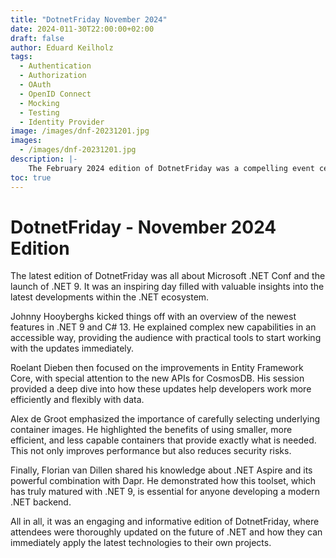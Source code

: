 ```yaml
---
title: "DotnetFriday November 2024"
date: 2024-011-30T22:00:00+02:00
draft: false
author: Eduard Keilholz
tags:
  - Authentication
  - Authorization
  - OAuth
  - OpenID Connect
  - Mocking
  - Testing
  - Identity Provider
image: /images/dnf-20231201.jpg
images:
  - /images/dnf-20231201.jpg
description: |-
    The February 2024 edition of DotnetFriday was a compelling event centered around authentication-themed discussions, featuring enlightening presentations by Annejan Barelds and Kristof Riebbels. Annejan delved into the intricacies of the On-Behalf-Of pattern within OAuth, providing attendees with valuable insights into its practical applications and best practices. Meanwhile, Kristof offered an insightful exploration of mocking identity providers, equipping developers with essential techniques to streamline development and testing processes. Attendees left the meetup with a deeper understanding of authentication strategies, armed with practical knowledge to enhance security measures and development efficiency in their projects.
toc: true
---
```


# DotnetFriday - November 2024 Edition

The latest edition of DotnetFriday was all about Microsoft .NET Conf and the launch of .NET 9. It was an inspiring day filled with valuable insights into the latest developments within the .NET ecosystem.

Johnny Hooyberghs kicked things off with an overview of the newest features in .NET 9 and C# 13. He explained complex new capabilities in an accessible way, providing the audience with practical tools to start working with the updates immediately.

Roelant Dieben then focused on the improvements in Entity Framework Core, with special attention to the new APIs for CosmosDB. His session provided a deep dive into how these updates help developers work more efficiently and flexibly with data.

Alex de Groot emphasized the importance of carefully selecting underlying container images. He highlighted the benefits of using smaller, more efficient, and less capable containers that provide exactly what is needed. This not only improves performance but also reduces security risks.

Finally, Florian van Dillen shared his knowledge about .NET Aspire and its powerful combination with Dapr. He demonstrated how this toolset, which has truly matured with .NET 9, is essential for anyone developing a modern .NET backend.

All in all, it was an engaging and informative edition of DotnetFriday, where attendees were thoroughly updated on the future of .NET and how they can immediately apply the latest technologies to their own projects.


